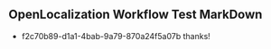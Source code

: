 ## OpenLocalization Workflow Test MarkDown
* f2c70b89-d1a1-4bab-9a79-870a24f5a07b thanks!

<!--HONumber=Jul16_HO4-->


